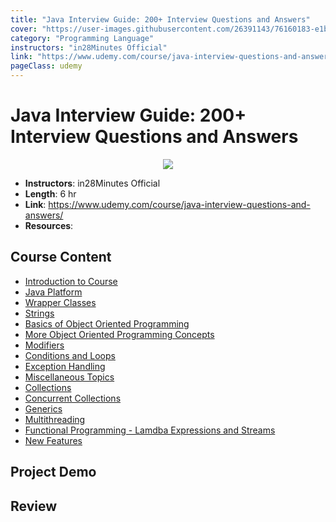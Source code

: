```yaml
---
title: "Java Interview Guide: 200+ Interview Questions and Answers"
cover: "https://user-images.githubusercontent.com/26391143/76160183-e1ba6580-6162-11ea-9e7a-1531888f60e6.png"
category: "Programming Language"
instructors: "in28Minutes Official"
link: "https://www.udemy.com/course/java-interview-questions-and-answers/"
pageClass: udemy
---
```


# Java Interview Guide: 200+ Interview Questions and Answers

<p align="center">
  <img src="https://user-images.githubusercontent.com/26391143/76160183-e1ba6580-6162-11ea-9e7a-1531888f60e6.png" />
</p>

- **Instructors**: in28Minutes Official
- **Length**: 6 hr
- **Link**: https://www.udemy.com/course/java-interview-questions-and-answers/
- **Resources**:

## Course Content

- [Introduction to Course]()
- [Java Platform]()
- [Wrapper Classes]()
- [Strings]()
- [Basics of Object Oriented Programming]()
- [More Object Oriented Programming Concepts]()
- [Modifiers]()
- [Conditions and Loops]()
- [Exception Handling]()
- [Miscellaneous Topics]()
- [Collections]()
- [Concurrent Collections]()
- [Generics]()
- [Multithreading]()
- [Functional Programming - Lamdba Expressions and Streams]()
- [New Features]()

## Project Demo

## Review
